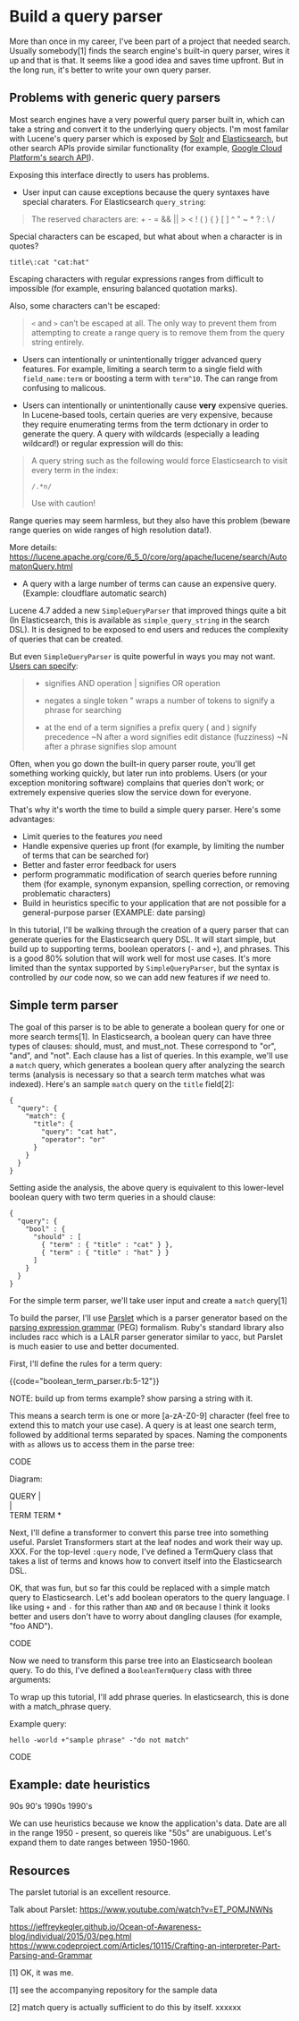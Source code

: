 # Build a query parser

More than once in my career, I've been part of a project that needed search. Usually somebody[1] finds the search engine's built-in query parser, wires it up and that is that. It seems like a good idea and saves time upfront. But in the long run, it's better to write your own query parser.

## Problems with generic query parsers

Most search engines have a very powerful query parser built in, which can take a string and convert it to the underlying query objects. I'm most familar with Lucene's query parser which is exposed by [Solr](https://wiki.apache.org/solr/SolrQuerySyntax) and [Elasticsearch](https://www.elastic.co/guide/en/elasticsearch/reference/current/query-dsl-query-string-query.html), but other search APIs provide similar functionality (for example, [Google Cloud Platform's search API](https://cloud.google.com/appengine/docs/standard/python/search/query_strings)).

Exposing this interface directly to users has problems.

* User input can cause exceptions because the query syntaxes have special charaters. For Elasticsearch `query_string`:

> The reserved characters are: + - = && || > < ! ( ) { } [ ] ^ " ~ * ? : \ /

Special characters can be escaped, but what about when a character is in quotes? 

    title\:cat "cat:hat"
    
Escaping characters with regular expressions ranges from difficult to impossible (for example, ensuring balanced quotation marks).

Also, some characters can't be escaped:

> `<` and `>` can’t be escaped at all. The only way to prevent them from attempting to create a range query is to remove them from the query string entirely.

* Users can intentionally or unintentionally trigger advanced query features. For example, limiting a search term to a single field with `field_name:term` or boosting a term with `term^10`. The can range from confusing to malicous.

* Users can intentionally or unintentionally cause **very** expensive queries. In Lucene-based tools, certain queries are very expensive, because they require enumerating terms from the term dctionary in order to generate the query. A query with wildcards (especially a leading wildcard!) or regular expression will do this:

> A query string such as the following would force Elasticsearch to visit every term in the index:
> 
> `/.*n/`
>
> Use with caution!

Range queries may seem harmless, but they also have this problem (beware range queries on wide ranges of high resolution data!).

More details: https://lucene.apache.org/core/6_5_0/core/org/apache/lucene/search/AutomatonQuery.html

* A query with a large number of terms can cause an expensive query. (Example: cloudflare automatic search)

Lucene 4.7 added a new `SimpleQueryParser` that improved things quite a bit (In Elasticsearch, this is available as `simple_query_string` in the search DSL). It is designed to be exposed to end users and reduces the complexity of queries that can be created.

But even `SimpleQueryParser` is quite powerful in ways you may not want. [Users can specify](http://lucene.apache.org/core/6_5_0/queryparser/org/apache/lucene/queryparser/simple/SimpleQueryParser.html):

> + signifies AND operation
> | signifies OR operation
> - negates a single token
> " wraps a number of tokens to signify a phrase for searching
> * at the end of a term signifies a prefix query
> ( and ) signify precedence
> ~N after a word signifies edit distance (fuzziness)
> ~N after a phrase signifies slop amount

Often, when you go down the built-in query parser route, you'll get something working quickly, but later run into problems. Users (or your exception monitoring software) complains that queries don't work; or extremely expensive queries slow the service down for everyone.

That's why it's worth the time to build a simple query parser. Here's some advantages:

* Limit queries to the features _you_ need
* Handle expensive queries up front (for example, by limiting the number of terms that can be searched for)
* Better and faster error feedback for users
* perform programmatic modification of search queries before running them (for example, synonym expansion, spelling correction, or removing problematic characters)
* Build in heuristics specific to your application that are not possible for a general-purpose parser (EXAMPLE: date parsing)


In this tutorial, I'll be walking through the creation of a query parser that can generate queries for the Elasticsearch query DSL. It will start simple, but build up to supporting terms, boolean operators (`-` and `+`), and phrases. This is a good 80% solution that will work well for most use cases. It's more limited than the syntax supported by `SimpleQueryParser`, but the syntax is controlled by _our_ code now, so we can add new features if _we_ need to.

## Simple term parser

The goal of this parser is to be able to generate a boolean query for one or more search terms[1]. In Elasticsearch, a boolean query can have three types of clauses: should, must, and must_not. These correspond to "or", "and", and "not". Each clause has a list of queries. In this example, we'll use a `match` query, which generates a boolean query after analyzing the search terms (analysis is necessary so that a search term matches what was indexed). Here's an sample `match` query on the `title` field[2]:


    {
      "query": {
        "match": {
          "title": {
            "query": "cat hat",
            "operator": "or"
          }
        }
      }
    }
    
Setting aside the analysis, the above query is equivalent to this lower-level boolean query with two term queries in a should clause:

    {
      "query": {
        "bool" : {
          "should" : [
            { "term" : { "title" : "cat" } },
            { "term" : { "title" : "hat" } }
          ]
        }
      }
    }


For the simple term parser, we'll take user input and create a `match` query[1]

To build the parser, I'll use [Parslet](http://kschiess.github.io/parslet/) which is a parser generator based on the [parsing expression grammar](https://en.wikipedia.org/wiki/Parsing_expression_grammar) (PEG) formalism. Ruby's standard library also includes racc which is a LALR parser generator similar to yacc, but Parslet is much easier to use and better documented.

First, I'll define the rules for a term query:

{{code="boolean_term_parser.rb:5-12"}}

NOTE: build up from terms example? show parsing a string with it.

This means a search term is one or more [a-zA-Z0-9] character (feel free to extend this to match your use case). A query is at least one search term, followed by additional terms separated by spaces. Naming the components with `as` allows us to access them in the parse tree:

CODE


Diagram:

QUERY 
|    \
|     \
TERM   TERM *


Next, I'll define a transformer to convert this parse tree into something useful. Parslet Transformers start at the leaf nodes and work their way up. XXX. For the top-level `:query` node, I've defined a TermQuery class that takes a list of terms and knows how to convert itself into the Elasticsearch DSL.

OK, that was fun, but so far this could be replaced with a simple match query to Elasticsearch. Let's add boolean operators to the query language. I like using `+` and `-` for this rather than `AND` and `OR` because I think it looks better and users don't have to worry about dangling clauses (for example, "foo AND"). 

CODE

Now we need to transform this parse tree into an Elasticsearch boolean query. To do this, I've defined a `BooleanTermQuery` class with three arguments: 

To wrap up this tutorial, I'll add phrase queries. In elasticsearch, this is done with a match_phrase query. 

Example query: 

    hello -world +"sample phrase" -"do not match"

CODE


## Example: date heuristics

90s 90's 1990s 1990's 

We can use heuristics because we know the application's data. Date are all in the range 1950 - present, so quereis like "50s" are unabiguous. Let's expand them to date ranges between 1950-1960.

## Resources

The parslet tutorial is an excellent resource.

Talk about Parslet:
https://www.youtube.com/watch?v=ET_POMJNWNs

https://jeffreykegler.github.io/Ocean-of-Awareness-blog/individual/2015/03/peg.html
https://www.codeproject.com/Articles/10115/Crafting-an-interpreter-Part-Parsing-and-Grammar


[1] OK, it was me.

[1] see the accompanying repository for the sample data

[2] match query is actually sufficient to do this by itself. xxxxxx




